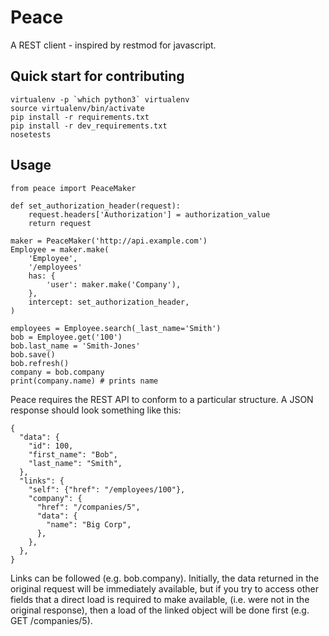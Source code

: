 # Peace

A REST client - inspired by restmod for javascript.

## Quick start for contributing

    virtualenv -p `which python3` virtualenv
    source virtualenv/bin/activate
    pip install -r requirements.txt
    pip install -r dev_requirements.txt
    nosetests

## Usage

```
from peace import PeaceMaker

def set_authorization_header(request):
    request.headers['Authorization'] = authorization_value
    return request

maker = PeaceMaker('http://api.example.com')
Employee = maker.make(
    'Employee',
    '/employees'
    has: {
        'user': maker.make('Company'),
    },
    intercept: set_authorization_header,
)

employees = Employee.search(_last_name='Smith')
bob = Employee.get('100')
bob.last_name = 'Smith-Jones'
bob.save()
bob.refresh()
company = bob.company
print(company.name) # prints name
```

Peace requires the REST API to conform to a particular structure.  A JSON
response should look something like this:

```
{
  "data": {
    "id": 100,
    "first_name": "Bob",
    "last_name": "Smith",
  },
  "links": {
    "self": {"href": "/employees/100"},
    "company": {
      "href": "/companies/5",
      "data": {
        "name": "Big Corp",
      },
    },
  },
}
```

Links can be followed (e.g. bob.company).  Initially, the data returned in the
original request will be immediately available, but if you try to access other
fields that a direct load is required to make available, (i.e. were not in the
original response), then a load of the linked object will be done first (e.g.
GET /companies/5).
